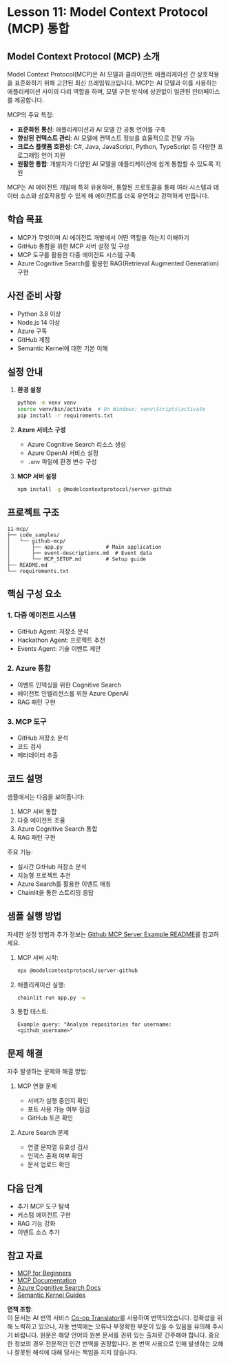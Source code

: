 <!--
CO_OP_TRANSLATOR_METADATA:
{
  "original_hash": "bbce3572338711aeab758506379ab716",
  "translation_date": "2025-05-21T09:33:18+00:00",
  "source_file": "11-mcp/README.md",
  "language_code": "ko"
}
-->
# Lesson 11: Model Context Protocol (MCP) 통합

## Model Context Protocol (MCP) 소개

Model Context Protocol(MCP)은 AI 모델과 클라이언트 애플리케이션 간 상호작용을 표준화하기 위해 고안된 최신 프레임워크입니다. MCP는 AI 모델과 이를 사용하는 애플리케이션 사이의 다리 역할을 하며, 모델 구현 방식에 상관없이 일관된 인터페이스를 제공합니다.

MCP의 주요 특징:

- **표준화된 통신**: 애플리케이션과 AI 모델 간 공통 언어를 구축
- **향상된 컨텍스트 관리**: AI 모델에 컨텍스트 정보를 효율적으로 전달 가능
- **크로스 플랫폼 호환성**: C#, Java, JavaScript, Python, TypeScript 등 다양한 프로그래밍 언어 지원
- **원활한 통합**: 개발자가 다양한 AI 모델을 애플리케이션에 쉽게 통합할 수 있도록 지원

MCP는 AI 에이전트 개발에 특히 유용하며, 통합된 프로토콜을 통해 여러 시스템과 데이터 소스와 상호작용할 수 있게 해 에이전트를 더욱 유연하고 강력하게 만듭니다.

## 학습 목표
- MCP가 무엇이며 AI 에이전트 개발에서 어떤 역할을 하는지 이해하기
- GitHub 통합을 위한 MCP 서버 설정 및 구성
- MCP 도구를 활용한 다중 에이전트 시스템 구축
- Azure Cognitive Search를 활용한 RAG(Retrieval Augmented Generation) 구현

## 사전 준비 사항
- Python 3.8 이상
- Node.js 14 이상
- Azure 구독
- GitHub 계정
- Semantic Kernel에 대한 기본 이해

## 설정 안내

1. **환경 설정**
   ```bash
   python -m venv venv
   source venv/bin/activate  # On Windows: venv\Scripts\activate
   pip install -r requirements.txt
   ```

2. **Azure 서비스 구성**
   - Azure Cognitive Search 리소스 생성
   - Azure OpenAI 서비스 설정
   - `.env` 파일에 환경 변수 구성

3. **MCP 서버 설정**
   ```bash
   npm install -g @modelcontextprotocol/server-github
   ```

## 프로젝트 구조

```
11-mcp/
├── code_samples/
│   └── github-mcp/
│       ├── app.py              # Main application
│       ├── event-descriptions.md  # Event data
│       └── MCP_SETUP.md        # Setup guide
├── README.md
└── requirements.txt
```

## 핵심 구성 요소

### 1. 다중 에이전트 시스템
- GitHub Agent: 저장소 분석
- Hackathon Agent: 프로젝트 추천
- Events Agent: 기술 이벤트 제안

### 2. Azure 통합
- 이벤트 인덱싱을 위한 Cognitive Search
- 에이전트 인텔리전스를 위한 Azure OpenAI
- RAG 패턴 구현

### 3. MCP 도구
- GitHub 저장소 분석
- 코드 검사
- 메타데이터 추출

## 코드 설명

샘플에서는 다음을 보여줍니다:
1. MCP 서버 통합
2. 다중 에이전트 조율
3. Azure Cognitive Search 통합
4. RAG 패턴 구현

주요 기능:
- 실시간 GitHub 저장소 분석
- 지능형 프로젝트 추천
- Azure Search를 활용한 이벤트 매칭
- Chainlit을 통한 스트리밍 응답

## 샘플 실행 방법

자세한 설정 방법과 추가 정보는 [Github MCP Server Example README](./code_samples/github-mcp/README.md)를 참고하세요.

1. MCP 서버 시작:
   ```bash
   npx @modelcontextprotocol/server-github
   ```

2. 애플리케이션 실행:
   ```bash
   chainlit run app.py -w
   ```

3. 통합 테스트:
   ```
   Example query: "Analyze repositories for username: <github_username>"
   ```

## 문제 해결

자주 발생하는 문제와 해결 방법:
1. MCP 연결 문제
   - 서버가 실행 중인지 확인
   - 포트 사용 가능 여부 점검
   - GitHub 토큰 확인

2. Azure Search 문제
   - 연결 문자열 유효성 검사
   - 인덱스 존재 여부 확인
   - 문서 업로드 확인

## 다음 단계
- 추가 MCP 도구 탐색
- 커스텀 에이전트 구현
- RAG 기능 강화
- 이벤트 소스 추가

## 참고 자료
- [MCP for Beginners](https://aka.ms/mcp-for-beginners)  
- [MCP Documentation](https://github.com/microsoft/semantic-kernel/tree/main/python/semantic-kernel/semantic_kernel/connectors/mcp)
- [Azure Cognitive Search Docs](https://learn.microsoft.com/azure/search/)
- [Semantic Kernel Guides](https://learn.microsoft.com/semantic-kernel/)

**면책 조항**:  
이 문서는 AI 번역 서비스 [Co-op Translator](https://github.com/Azure/co-op-translator)를 사용하여 번역되었습니다. 정확성을 위해 노력하고 있으나, 자동 번역에는 오류나 부정확한 부분이 있을 수 있음을 유의해 주시기 바랍니다. 원문은 해당 언어의 원본 문서를 권위 있는 출처로 간주해야 합니다. 중요한 정보의 경우 전문적인 인간 번역을 권장합니다. 본 번역 사용으로 인해 발생하는 오해나 잘못된 해석에 대해 당사는 책임을 지지 않습니다.